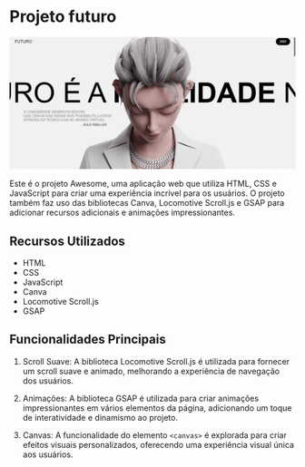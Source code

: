 # Projeto futuro

![Imagem do projeto](background.png)

Este é o projeto Awesome, uma aplicação web que utiliza HTML, CSS e JavaScript para criar uma experiência incrível para os usuários. O projeto também faz uso das bibliotecas Canva, Locomotive Scroll.js e GSAP para adicionar recursos adicionais e animações impressionantes.

## Recursos Utilizados

- HTML
- CSS
- JavaScript
- Canva
- Locomotive Scroll.js
- GSAP

## Funcionalidades Principais

1. Scroll Suave: A biblioteca Locomotive Scroll.js é utilizada para fornecer um scroll suave e animado, melhorando a experiência de navegação dos usuários.

2. Animações: A biblioteca GSAP é utilizada para criar animações impressionantes em vários elementos da página, adicionando um toque de interatividade e dinamismo ao projeto.

3. Canvas: A funcionalidade do elemento `<canvas>` é explorada para criar efeitos visuais personalizados, oferecendo uma experiência visual única aos usuários.
